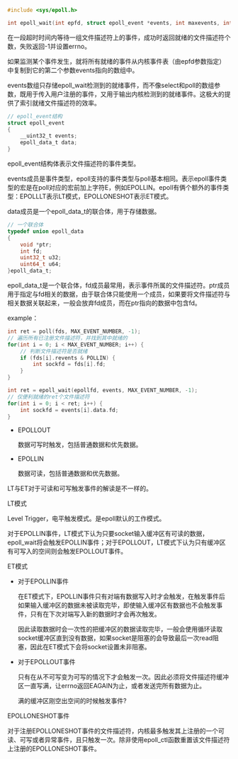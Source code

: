 ```c
#include <sys/epoll.h>

int epoll_wait(int epfd, struct epoll_event *events, int maxevents, int timeout);
```

在一段超时时间内等待一组文件描述符上的事件，成功时返回就绪的文件描述符个数，失败返回-1并设置errno。

如果监测某个事件发生，就将所有就绪的事件从内核事件表（由epfd参数指定）中复制到它的第二个参数events指向的数组中。

events数组只存储epoll_wait检测到的就绪事件，而不像select和poll的数组参数，既用于传入用户注册的事件，又用于输出内核检测到的就绪事件。这极大的提供了索引就绪文件描述符的效率。



```c
// epoll_event结构
struct epoll_event
{
    __uint32_t events;	
    epoll_data_t data;
}
```

epoll_event结构体表示文件描述符的事件类型。

events成员是事件类型，epoll支持的事件类型与poll基本相同。表示epoll事件类型的宏是在poll对应的宏前加上字符E，例如EPOLLIN。epoll有俩个额外的事件类型：EPOLLLT表示LT模式，EPOLLONESHOT表示ET模式。

data成员是一个epoll_data_t的联合体，用于存储数据。



```c
// 一个联合体
typedef union epoll_data
{
	void *ptr;
	int fd;
	uint32_t u32;
	uint64_t u64;
}epoll_data_t;
```

epoll_data_t是一个联合体，fd成员最常用，表示事件所属的文件描述符。ptr成员用于指定与fd相关的数据，由于联合体只能使用一个成员，如果要将文件描述符与相关数据关联起来，一般会放弃fd成员，而在ptr指向的数据中包含fd。



example：

```c
int ret = poll(fds, MAX_EVENT_NUMBER, -1);
// 遍历所有已注册文件描述符，并找到其中就绪的
for(int i = 0; i < MAX_EVENT_NUMBER; i++) {
    // 判断文件描述符是否就绪
    if (fds[i].revents & POLLIN) {
        int sockfd = fds[i].fd;
    }
}

int ret = epoll_wait(epollfd, events, MAX_EVENT_NUMBER, -1);
// 仅便利就绪的ret个文件描述符
for(int i = 0; i < ret; i++) {
    int sockfd = events[i].data.fd;
}
```



- EPOLLOUT

  数据可写时触发，包括普通数据和优先数据。

- EPOLLIN

  数据可读，包括普通数据和优先数据。



LT与ET对于可读和可写触发事件的解读是不一样的。



LT模式

Level Trigger，电平触发模式。是epoll默认的工作模式。

对于EPOLLIN事件，LT模式下认为只要socket输入缓冲区有可读的数据，epoll_wait将会触发EPOLLIN事件；对于EPOLLOUT，LT模式下认为只有缓冲区有可写入的空间则会触发EPOLLOUT事件。



ET模式

- 对于EPOLLIN事件

  在ET模式下，EPOLLIN事件只有对端有数据写入时才会触发，在触发事件后如果输入缓冲区的数据未被读取完毕，即使输入缓冲区有数据也不会触发事件，只有在下次对端写入新的数据时才会再次触发。

  因此读取数据时会一次性的把缓冲区的数据读取完毕，一般会使用循环读取socket缓冲区直到没有数据，如果socket是阻塞的会导致最后一次read阻塞，因此在ET模式下会将socket设置未非阻塞。

- 对于EPOLLOUT事件

  只有在从不可写变为可写的情况下才会触发一次。因此必须将文件描述符缓冲区一直写满，让errno返回EAGAIN为止，或者发送完所有数据为止。

  满的缓冲区刚空出空间的时候触发事件?



EPOLLONESHOT事件

对于注册EPOLLONESHOT事件的文件描述符，内核最多触发其上注册的一个可读、可写或者异常事件，且只触发一次。除非使用epoll_ctl函数重置该文件描述符上注册的EPOLLONESHOT事件。



